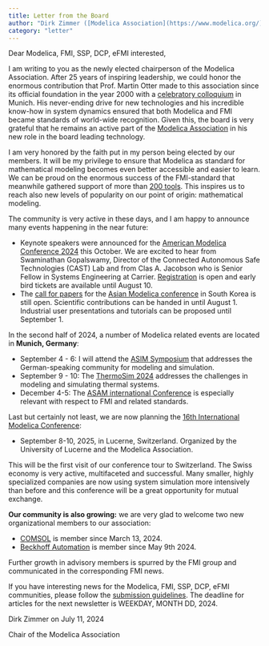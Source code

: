 ```yaml
---
title: Letter from the Board
author: "Dirk Zimmer ([Modelica Association](https://www.modelica.org/))"
category: "letter"
---
```



Dear Modelica, FMI, SSP, DCP, eFMI interested,

I am writing to you as the newly elected chairperson of the Modelica Association. After 25 years of inspiring leadership, we could honor the enormous contribution that Prof. Martin Otter made to this association since its official foundation in the year 2000 with a [celebratory colloquium](https://modelica.org/news/2024-05-28-new-board-elected/) in Munich. His never-ending drive for new technologies and his incredible know-how in system dynamics ensured that both Modelica and FMI became standards of world-wide recognition. Given this, the board is very grateful that he remains an active part of the [Modelica Association](https://modelica.org/association/) in his new role in the board leading technology. 

I am very honored by the faith put in my person being elected by our members. It will be my privilege to ensure that Modelica as standard for mathematical modeling becomes even better accessible and easier to learn. We can be proud on the enormous success of the FMI-standard that meanwhile gathered support of more than [200 tools](https://fmi-standard.org/tools/). This inspires us to reach also new levels of popularity on our point of origin: mathematical modeling. 

The community is very active in these days, and I am happy to announce many events happening in the near future:

- Keynote speakers were announced for the [American Modelica Conference 2024](https://modelica.org/events/american2024/) this October. We are excited to hear from Swaminathan Gopalswamy, Director of the Connected Autonomous Safe Technologies (CAST) Lab and from Clas A. Jacobson who is Senior Fellow in Systems Engineering at Carrier. [Registration](https://www.eventbrite.com/e/american-modelica-conference-2024-tickets-794519207337?aff=oddtdtcreator) is open and early bird tickets are available until August 10. 
- The [call for papers](https://modelica.org/events/asian2024/call2024/) for the [Asian Modelica conference](https://modelica.org/events/asian2024/) in South Korea is still open. Scientific contributions can be handed in until August 1. Industrial user presentations and tutorials can be proposed until September 1. 

In the second half of 2024, a number of Modelica related events are located in **Munich, Germany**:

- September 4 - 6: I will attend the [ASIM Symposium](https://www.asim-gi.org/asim2024) that addresses the German-speaking community for modeling and simulation. 
- September 9 - 10: The [ThermoSim 2024](https://ltx.de/thermosim/2024) addresses the challenges in modeling and simulating thermal systems.
- December 4-5: The [ASAM international Conference](https://aic.asam.net/main_frontend.php) is especially relevant with respect to FMI and related standards.

Last but certainly not least, we are now planning the 
[16th International Modelica Conference](https://modelica.org/news/2024-06-24-16th-modelica-conference-lucerne/):
- September 8-10, 2025, in Lucerne, Switzerland. Organized by the University of Lucerne and the Modelica Association.

This will be the first visit of our conference tour to Switzerland. The Swiss economy is very active, multifaceted and successful. Many smaller, highly specialized companies are now using system simulation more intensively than before and this conference will be a great opportunity for mutual exchange.

**Our community is also growing:** we are very glad to welcome two new organizational members to our association:

- [COMSOL](https://www.comsol.com/) is member since March 13, 2024.
- [Beckhoff Automation](https://www.beckhoff.com/en-en/company/) is member since May 9th 2024. 

Further growth in advisory members is spurred by the FMI group and communicated in the corresponding FMI news. 

If you have interesting news for the Modelica, FMI, SSP, DCP, eFMI communities, please 
follow the [submission guidelines](https://newsletter.modelica.org/submission-guidelines.html). The deadline for articles for the next newsletter is WEEKDAY, MONTH DD, 2024.


Dirk Zimmer on July 11, 2024

Chair of the Modelica Association